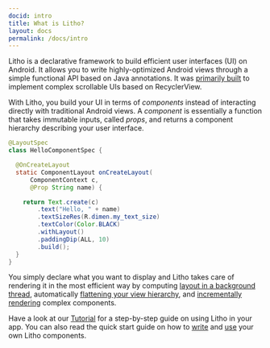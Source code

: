 ```yaml
---
docid: intro
title: What is Litho?
layout: docs
permalink: /docs/intro
---
```


Litho is a declarative framework to build efficient user interfaces (UI) on
Android. It allows you to write highly-optimized Android views through a simple
functional API based on Java annotations. It was [primarily built](/docs/uses)
to implement complex scrollable UIs based on RecyclerView.

With Litho, you build your UI in terms of *components* instead of interacting
directly with traditional Android views. A *component* is essentially a
function that takes immutable inputs, called *props*, and returns a component
hierarchy describing your user interface.

```java
@LayoutSpec
class HelloComponentSpec {

  @OnCreateLayout
  static ComponentLayout onCreateLayout(
      ComponentContext c,
      @Prop String name) {

    return Text.create(c)
        .text("Hello, " + name)
        .textSizeRes(R.dimen.my_text_size)
        .textColor(Color.BLACK)
        .withLayout()
        .paddingDip(ALL, 10)
        .build();
  }
}
```

You simply declare what you want to display and Litho takes care of rendering
it in the most efficient way by computing [layout in a background
thread](/docs/asynchronous-layout), automatically [flattening your view
hierarchy](/docs/view-flattening), and [incrementally
rendering](/docs/inc-mount-architecture) complex components.

Have a look at our [Tutorial](/docs/tutorial) for a step-by-step guide on using
Litho in your app. You can also read the quick start guide on how to
[write](/docs/writing-components) and [use](/docs/using-components) your own
Litho components.
